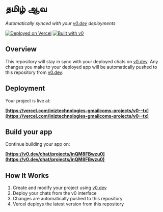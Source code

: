 # தமிழ் ஆவ

*Automatically synced with your [v0.dev](https://v0.dev) deployments*

[![Deployed on Vercel](https://img.shields.io/badge/Deployed%20on-Vercel-black?style=for-the-badge&logo=vercel)](https://vercel.com/iniztechnologies-gmailcoms-projects/v0--tx)
[![Built with v0](https://img.shields.io/badge/Built%20with-v0.dev-black?style=for-the-badge)](https://v0.dev/chat/projects/inQM8FBwzu0)

## Overview

This repository will stay in sync with your deployed chats on [v0.dev](https://v0.dev).
Any changes you make to your deployed app will be automatically pushed to this repository from [v0.dev](https://v0.dev).

## Deployment

Your project is live at:

**[https://vercel.com/iniztechnologies-gmailcoms-projects/v0--tx](https://vercel.com/iniztechnologies-gmailcoms-projects/v0--tx)**

## Build your app

Continue building your app on:

**[https://v0.dev/chat/projects/inQM8FBwzu0](https://v0.dev/chat/projects/inQM8FBwzu0)**

## How It Works

1. Create and modify your project using [v0.dev](https://v0.dev)
2. Deploy your chats from the v0 interface
3. Changes are automatically pushed to this repository
4. Vercel deploys the latest version from this repository